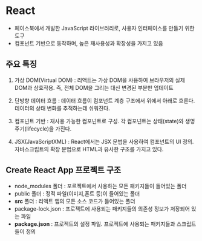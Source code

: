# React

- 페이스북에서 개발한 JavaScript 라이브러리로, 사용자 인터페이스를 만들기 위한 도구
- 컴포넌트 기반으로 동작하며, 높은 재사용성과 확장성을 가지고 있음

## 주요 특징

1. 가상 DOM(Virtual DOM) : 리액트는 가상 DOM을 사용하여 브라우저의 실제 DOM과 상호작용. 즉, 전체 DOM을 그리는 대신 변경된 부분만 업데이트

2. 단방향 데이터 흐름 : 데이터 흐름이 컴포넌트 계층 구조에서 위에서 아래로 흐른다. 데이터의 상태 변화를 추적하는데 쉬워진다.

3. 컴포넌트 기반 : 재사용 가능한 컴포넌트로 구성. 각 컴포넌트는 상태(state)와 생명주기(lifecycle)을 가진다.

4. JSX(JavaScriptXML) : React에서는 JSX 문법을 사용하여 컴포넌트의 UI 정의. 자바스크립트의 확장 문법으로 HTML과 유사한 구조를 가지고 있다.

## Create React App 프로젝트 구조

- node_modules 폴더 : 포르젝트에서 사용하는 모든 패키지들이 들어있는 폴더
- public 폴더 : 정적 파일(이미지,폰트 등)이 들어있는 폴더
- **src** 폴더 : 리액트 앱의 모든 소스 코드가 들어있는 폴더
- package-lock.json : 프로젝트에 사용되는 패키지들의 의존성 정보가 저장되어 있는 파일
- **package.json** : 프로젝트의 설정 파일. 프로젝트에 사용되는 패키지들과 스크립트들이 정의
